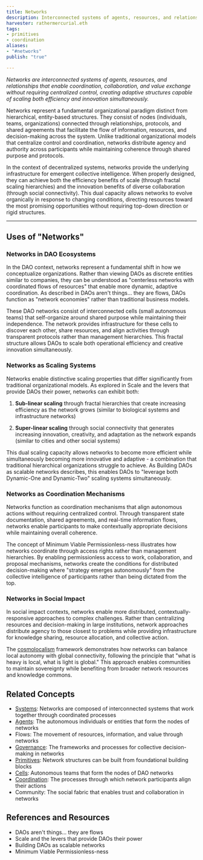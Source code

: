 ```yaml
---
title: Networks
description: Interconnected systems of agents, resources, and relationships that enable decentralized coordination, value flows, and collective intelligence across social and technological domains
harvester: rathermercurial.eth
tags:
- primitives
- coordination 
aliases:
- "#networks" 
publish: "true"

---
```


_Networks are interconnected systems of agents, resources, and relationships that enable coordination, collaboration, and value exchange without requiring centralized control, creating adaptive structures capable of scaling both efficiency and innovation simultaneously._

Networks represent a fundamental organizational paradigm distinct from hierarchical, entity-based structures. They consist of nodes (individuals, teams, organizations) connected through relationships, protocols, and shared agreements that facilitate the flow of information, resources, and decision-making across the system. Unlike traditional organizational models that centralize control and coordination, networks distribute agency and authority across participants while maintaining coherence through shared purpose and protocols.

In the context of decentralized systems, networks provide the underlying infrastructure for emergent collective intelligence. When properly designed, they can achieve both the efficiency benefits of scale (through fractal scaling hierarchies) and the innovation benefits of diverse collaboration (through social connectivity). This dual capacity allows networks to evolve organically in response to changing conditions, directing resources toward the most promising opportunities without requiring top-down direction or rigid structures.

---

## Uses of "Networks"

### Networks in DAO Ecosystems

In the DAO context, networks represent a fundamental shift in how we conceptualize organizations. Rather than viewing DAOs as discrete entities similar to companies, they can be understood as "centerless networks with coordinated flows of resources" that enable more dynamic, adaptive coordination. As described in DAOs aren't things... they are flows, DAOs function as "network economies" rather than traditional business models.

These DAO networks consist of interconnected cells (small autonomous teams) that self-organize around shared purpose while maintaining their independence. The network provides infrastructure for these cells to discover each other, share resources, and align activities through transparent protocols rather than management hierarchies. This fractal structure allows DAOs to scale both operational efficiency and creative innovation simultaneously.

### Networks as Scaling Systems

Networks enable distinctive scaling properties that differ significantly from traditional organizational models. As explored in Scale and the levers that provide DAOs their power, networks can exhibit both:

1. **Sub-linear scaling** through fractal hierarchies that create increasing efficiency as the network grows (similar to biological systems and infrastructure networks)
    
2. **Super-linear scaling** through social connectivity that generates increasing innovation, creativity, and adaptation as the network expands (similar to cities and other social systems)
    

This dual scaling capacity allows networks to become more efficient while simultaneously becoming more innovative and adaptive - a combination that traditional hierarchical organizations struggle to achieve. As Building DAOs as scalable networks describes, this enables DAOs to "leverage both Dynamic-One and Dynamic-Two" scaling systems simultaneously.

### Networks as Coordination Mechanisms

Networks function as coordination mechanisms that align autonomous actions without requiring centralized control. Through transparent state documentation, shared agreements, and real-time information flows, networks enable participants to make contextually appropriate decisions while maintaining overall coherence.

The concept of Minimum Viable Permissionless-ness illustrates how networks coordinate through access rights rather than management hierarchies. By enabling permissionless access to work, collaboration, and proposal mechanisms, networks create the conditions for distributed decision-making where "strategy emerges autonomously" from the collective intelligence of participants rather than being dictated from the top.

### Networks in Social Impact

In social impact contexts, networks enable more distributed, contextually-responsive approaches to complex challenges. Rather than centralizing resources and decision-making in large institutions, network approaches distribute agency to those closest to problems while providing infrastructure for knowledge sharing, resource allocation, and collective action.

The [cosmolocalism](tags/cosmolocalism.md) framework demonstrates how networks can balance local autonomy with global connectivity, following the principle that "what is heavy is local, what is light is global." This approach enables communities to maintain sovereignty while benefiting from broader network resources and knowledge commons.

## Related Concepts

- [Systems](tags/systems.md): Networks are composed of interconnected systems that work together through coordinated processes
- [Agents](tags/agents.md): The autonomous individuals or entities that form the nodes of networks
- Flows: The movement of resources, information, and value through networks
- [Governance](tags/governance.md): The frameworks and processes for collective decision-making in networks
- [Primitives](tags/primitives.md): Network structures can be built from foundational building blocks
- [Cells](notes/archive/clarity/Tags/cells.md): Autonomous teams that form the nodes of DAO networks
- [Coordination](tags/coordination.md): The processes through which network participants align their actions
- Community: The social fabric that enables trust and collaboration in networks

## References and Resources

- DAOs aren't things... they are flows
- Scale and the levers that provide DAOs their power
- Building DAOs as scalable networks
- Minimum Viable Permissionless-ness